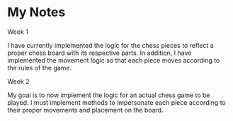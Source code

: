 # My Notes

Week 1

I have currently implemented the logic for the chess pieces to reflect a proper chess board with its respective parts. In addition, I have implemented the movement logic so that each piece moves according to the rules of the game.

Week 2

My goal is to now implement the logic for an actual chess game to be played. I must implement methods to impersonate each piece according to their proper movements and placement on the board.